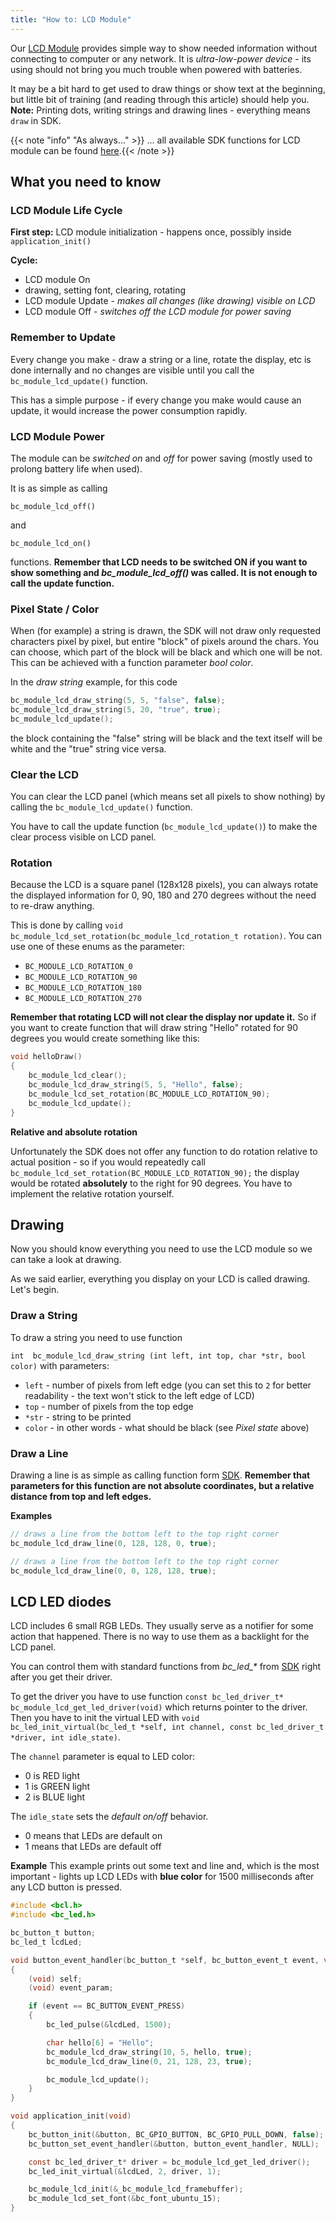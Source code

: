```yaml
---
title: "How to: LCD Module"
---
```


Our [LCD Module](../../hardware/about-lcd-module/) provides simple way to show needed information without connecting to computer or any network. It is *ultra-low-power device* - its using should not bring you much trouble when powered with batteries. 

It may be a bit hard to get used to draw things or show text at the beginning, but little bit of training (and reading through this article) should help you.
**Note:** Printing dots, writing strings and drawing lines - everything means `draw` in SDK.  


{{< note "info" "As always..." >}}
... all available SDK functions for LCD module can be found [here](http://sdk.bigclown.com/group__bc__module__lcd.html).{{< /note >}}

## What you need to know

### LCD Module Life Cycle

**First step:**  LCD module initialization - happens once, possibly inside ```application_init()```

**Cycle:**

- LCD module On
- drawing, setting font, clearing, rotating
- LCD module Update - *makes all changes (like drawing) visible on LCD* 
- LCD module Off - *switches off the LCD module for power saving*

### Remember to Update
Every change you make - draw a string or a line, rotate the display, etc is done internally and no changes are visible until you call the ```bc_module_lcd_update()``` function.

This has a simple purpose - if every change you make would cause an update, it would increase the power consumption rapidly. 


### LCD Module Power
The module can be *switched on* and *off* for power saving (mostly used to prolong battery life when used).

It is as simple as calling

`bc_module_lcd_off()`

and 

`bc_module_lcd_on()`

functions. **Remember that LCD needs to be switched ON if you want to show something and *bc_module_lcd_off()* was called. It is not enough to call the update function.**

### Pixel State / Color
When (for example) a string is drawn, the SDK will not draw only requested characters pixel by pixel, but entire "block" of pixels around the chars. You can choose, which part of the block will be black and which one will be not. This can be achieved with a function parameter *bool color*.

In the *draw string* example, for this code

```c
bc_module_lcd_draw_string(5, 5, "false", false);
bc_module_lcd_draw_string(5, 20, "true", true);
bc_module_lcd_update();
```
the block containing the "false" string will be black and the text itself will be white and the "true" string vice versa.


### Clear the LCD
You can clear the LCD panel (which means set all pixels to show nothing) by calling the ```bc_module_lcd_update()``` function.

You have to call the update function (```bc_module_lcd_update()```) to make the clear process visible on LCD panel. 


### Rotation
Because the LCD is a square panel (128x128 pixels), you can always rotate the displayed information for 0, 90, 180 and 270 degrees without the need to re-draw anything.

This is done by calling `void bc_module_lcd_set_rotation(bc_module_lcd_rotation_t rotation)`.
You can use one of these enums as the parameter:

- `BC_MODULE_LCD_ROTATION_0`
- `BC_MODULE_LCD_ROTATION_90`
- `BC_MODULE_LCD_ROTATION_180`
- `BC_MODULE_LCD_ROTATION_270`


**Remember that rotating LCD will not clear the display nor update it.** So if you want to create function that will draw string "Hello" rotated for 90 degrees you would create something like this:
```c
void helloDraw() 
{
    bc_module_lcd_clear();
    bc_module_lcd_draw_string(5, 5, "Hello", false);
    bc_module_lcd_set_rotation(BC_MODULE_LCD_ROTATION_90);
    bc_module_lcd_update();
}
```


**Relative and absolute rotation**

Unfortunately the SDK does not offer any function to do rotation relative to actual position - so if you would repeatedly call ```bc_module_lcd_set_rotation(BC_MODULE_LCD_ROTATION_90);``` the display would be rotated **absolutely** to the right for 90 degrees. You have to implement the relative rotation yourself.


## Drawing
Now you should know everything you need to use the LCD module so we can take a look at drawing.

As we said earlier, everything you display on your LCD is called drawing. Let's begin.


### Draw a String
To draw a string you need to use function

```int  bc_module_lcd_draw_string (int left, int top, char *str, bool color)```
with parameters:

- `left` - number of pixels from left edge (you can set this to `2` for better readability - the text won't stick to the left edge of LCD)
- `top` - number of pixels from the top edge
- `*str` - string to be printed
- `color` - in other words - what should be black (see *Pixel state* above)


### Draw a Line
Drawing a line is as simple as calling function form [SDK](http://sdk.bigclown.com/group__bc__module__lcd.html#ga9eb9b7c644a7cdec4be4e97fffb6be2a). **Remember that parameters for this function are not absolute coordinates, but a relative distance from top and left edges.**

**Examples**

```c
// draws a line from the bottom left to the top right corner
bc_module_lcd_draw_line(0, 128, 128, 0, true);

// draws a line from the bottom left to the top right corner
bc_module_lcd_draw_line(0, 0, 128, 128, true);

```

## LCD LED diodes
LCD includes 6 small RGB LEDs. They usually serve as a notifier for some action that happened. There is no way to use them as a backlight for the LCD panel.

You can control them with standard functions from *bc\_led\_\** from [SDK](http://sdk.bigclown.com/group__bc__led.html) right after you get their driver.

To get the driver you have to use function `const bc_led_driver_t* bc_module_lcd_get_led_driver(void)` which returns pointer to the driver. Then you have to init the virtual LED with `void bc_led_init_virtual(bc_led_t *self, int channel, const bc_led_driver_t *driver, int idle_state)`.

The `channel` parameter is equal to LED color: 

- 0 is RED light
- 1 is GREEN light
- 2 is BLUE light

The `idle_state` sets the *default on/off* behavior.

- 0 means that LEDs are default on
- 1 means that LEDs are default off

**Example**
This example prints out some text and line and, which is the most important - lights up LCD LEDs with **blue color** for 1500 milliseconds after any LCD button is pressed.

```c
#include <bcl.h>
#include <bc_led.h>

bc_button_t button;
bc_led_t lcdLed;

void button_event_handler(bc_button_t *self, bc_button_event_t event, void *event_param)
{
    (void) self;
    (void) event_param;

    if (event == BC_BUTTON_EVENT_PRESS)
    {
        bc_led_pulse(&lcdLed, 1500);

        char hello[6] = "Hello";
        bc_module_lcd_draw_string(10, 5, hello, true);
        bc_module_lcd_draw_line(0, 21, 128, 23, true);

        bc_module_lcd_update();
    }
}

void application_init(void)
{
    bc_button_init(&button, BC_GPIO_BUTTON, BC_GPIO_PULL_DOWN, false);
    bc_button_set_event_handler(&button, button_event_handler, NULL);

    const bc_led_driver_t* driver = bc_module_lcd_get_led_driver();
    bc_led_init_virtual(&lcdLed, 2, driver, 1);

    bc_module_lcd_init(&_bc_module_lcd_framebuffer);
    bc_module_lcd_set_font(&bc_font_ubuntu_15);
}

```
